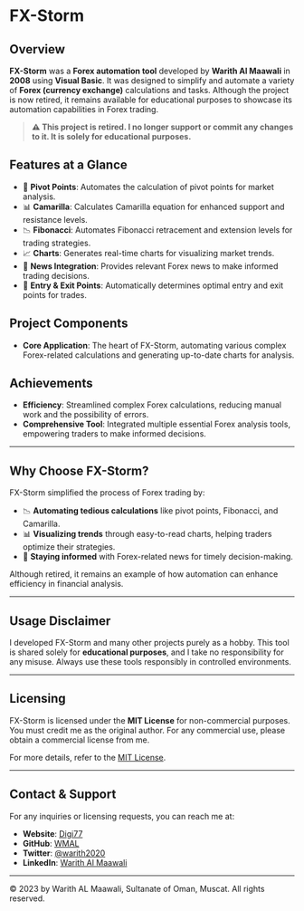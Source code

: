 # FX-Storm

## Overview

**FX-Storm** was a **Forex automation tool** developed by **Warith Al Maawali** in **2008** using **Visual Basic**. It was designed to simplify and automate a variety of **Forex (currency exchange)** calculations and tasks. Although the project is now retired, it remains available for educational purposes to showcase its automation capabilities in Forex trading.

> **⚠️ This project is retired. I no longer support or commit any changes to it. It is solely for educational purposes.**

## Features at a Glance

- 💱 **Pivot Points**: Automates the calculation of pivot points for market analysis.
- 📊 **Camarilla**: Calculates Camarilla equation for enhanced support and resistance levels.
- 📉 **Fibonacci**: Automates Fibonacci retracement and extension levels for trading strategies.
- 📈 **Charts**: Generates real-time charts for visualizing market trends.
- 📰 **News Integration**: Provides relevant Forex news to make informed trading decisions.
- 📌 **Entry & Exit Points**: Automatically determines optimal entry and exit points for trades.

## Project Components

- **Core Application**: The heart of FX-Storm, automating various complex Forex-related calculations and generating up-to-date charts for analysis.

## Achievements

- **Efficiency**: Streamlined complex Forex calculations, reducing manual work and the possibility of errors.
- **Comprehensive Tool**: Integrated multiple essential Forex analysis tools, empowering traders to make informed decisions.

---

## Why Choose FX-Storm?

FX-Storm simplified the process of Forex trading by:
- 📉 **Automating tedious calculations** like pivot points, Fibonacci, and Camarilla.
- 📊 **Visualizing trends** through easy-to-read charts, helping traders optimize their strategies.
- 📰 **Staying informed** with Forex-related news for timely decision-making.

Although retired, it remains an example of how automation can enhance efficiency in financial analysis.

---

## Usage Disclaimer

I developed FX-Storm and many other projects purely as a hobby. This tool is shared solely for **educational purposes**, and I take no responsibility for any misuse. Always use these tools responsibly in controlled environments.

---

## Licensing

FX-Storm is licensed under the **MIT License** for non-commercial purposes. You must credit me as the original author. For any commercial use, please obtain a commercial license from me.

For more details, refer to the [MIT License](https://opensource.org/licenses/MIT).

---

## Contact & Support

For any inquiries or licensing requests, you can reach me at:

- **Website**: [Digi77](https://www.digi77.com)
- **GitHub**: [WMAL](https://github.com/WMAL)
- **Twitter**: [@warith2020](https://twitter.com/warith2020)
- **LinkedIn**: [Warith Al Maawali](https://www.linkedin.com/in/warith1977)

---

© 2023 by Warith AL Maawali, Sultanate of Oman, Muscat. All rights reserved.
